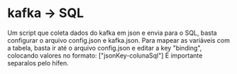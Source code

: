 # kafka -> SQL

Um script que coleta dados do kafka em json e envia para o SQL, basta configurar o arquivo config.json e kafka.json.
Para mapear as variáveis com a tabela, basta ir até o arquivo config.json e editar a key "binding", colocando valores no formato: ["jsonKey-colunaSql"] É importante separalos pelo hífen.
